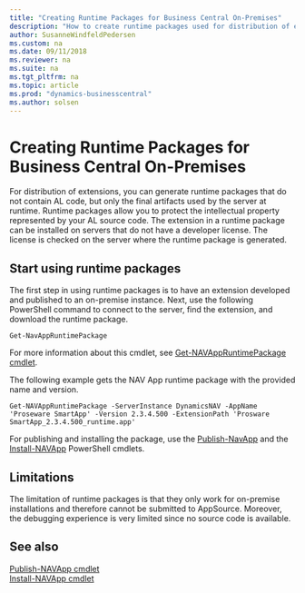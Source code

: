 ```yaml
---
title: "Creating Runtime Packages for Business Central On-Premises"
description: "How to create runtime packages used for distribution of extensions."
author: SusanneWindfeldPedersen
ms.custom: na
ms.date: 09/11/2018
ms.reviewer: na
ms.suite: na
ms.tgt_pltfrm: na
ms.topic: article
ms.prod: "dynamics-businesscentral"
ms.author: solsen
---
```



# Creating Runtime Packages for Business Central On-Premises
For distribution of extensions, you can generate runtime packages that do not contain AL code, but only the final artifacts used by the server at runtime. Runtime packages allow you to protect the intellectual property represented by your AL source code. 
The extension in a runtime package can be installed on servers that do not have a developer license. The license is checked on the server where the runtime package is generated. 

## Start using runtime packages
The first step in using runtime packages is to have an extension developed and published to an on-premise instance.
Next, use the following PowerShell command to connect to the server, find the extension, and download the runtime package.

`Get-NavAppRuntimePackage`

For more information about this cmdlet, see [Get-NAVAppRuntimePackage cmdlet](https://go.microsoft.com/fwlink/?linkid=859214).

The following example gets the NAV App runtime package with the provided name and version.

`Get-NAVAppRuntimePackage -ServerInstance DynamicsNAV -AppName 'Proseware SmartApp' -Version 2.3.4.500 -ExtensionPath 'Prosware SmartApp_2.3.4.500_runtime.app'`

For publishing and installing the package, use the [Publish-NavApp](https://go.microsoft.com/fwlink/?linkid=616079) and the [Install-NAVApp](https://go.microsoft.com/fwlink/?linkid=618056) PowerShell cmdlets. 

## Limitations
The limitation of runtime packages is that they only work for on-premise installations and therefore cannot be submitted to AppSource. Moreover, the debugging experience is very limited since no source code is available. 
 
## See also
[Publish-NAVApp cmdlet](https://go.microsoft.com/fwlink/?linkid=616079)   
[Install-NAVApp cmdlet](https://go.microsoft.com/fwlink/?linkid=618056)  



